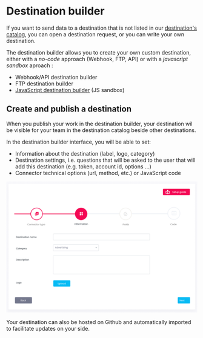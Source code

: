 # Destination builder

If you want to send data to a destination that is not listed in our [destination's catalog](../destinations-catalog/), you can open a destination request, or you can write your own destination.&#x20;

The destination builder allows you to create your own custom destination, either with a _no-code_ approach (Webhook, FTP, API) or with a _javascript sandbox_ aproach :

* Webhook/API destination builder
* FTP destination builder
* [JavaScript destination builder](javascript-destination-builder/) (JS sandbox)

## Create and publish a destination

When you publish your work in the destination builder, your destination wil be visible for your team in the destination catalog beside other destinations.

In the destination builder interface, you will be able to set:

* Information about the destination (label, logo, category)
* Destination settings, i.e. questions that will be asked to the user that will add this destination (e.g. token, account id, options ...)
* Connector technical options (url, method, etc.) or JavaScript code

![](<../../../../.gitbook/assets/image (3) (1) (1).png>)

Your destination can also be hosted on Github and automatically imported to facilitate updates on your side.
